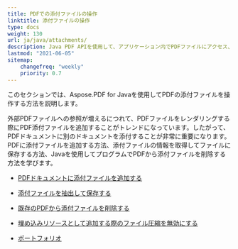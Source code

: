 ```yaml
---
title: PDFでの添付ファイルの操作
linktitle: 添付ファイルの操作
type: docs
weight: 130
url: ja/java/attachments/
description: Java PDF APIを使用して、アプリケーション内でPDFファイルにアクセス、追加、削除する方法を学びます。Javaコードサンプル付きの完全ガイド。
lastmod: "2021-06-05"
sitemap:
    changefreq: "weekly"
    priority: 0.7
---
```


このセクションでは、Aspose.PDF for Javaを使用してPDFの添付ファイルを操作する方法を説明します。

外部PDFファイルへの参照が増えるにつれて、PDFファイルをレンダリングする際にPDF添付ファイルを追加することがトレンドになっています。したがって、PDFドキュメントに別のドキュメントを添付することが非常に重要になります。PDFに添付ファイルを追加する方法、添付ファイルの情報を取得してファイルに保存する方法、Javaを使用してプログラムでPDFから添付ファイルを削除する方法を学びます。

- [PDFドキュメントに添付ファイルを追加する](/pdf/java/add-attachment-to-pdf-document/)
- [添付ファイルを抽出して保存する](/pdf/java/extract-and-save-an-attachment/)

- [既存のPDFから添付ファイルを削除する](/pdf/java/removing-attachment-from-an-existing-pdf/)
- [埋め込みリソースとして追加する際のファイル圧縮を無効にする](/pdf/java/disable-files-compression-when-adding-as-embedded-resources/)
- [ポートフォリオ](/pdf/java/portfolio/)